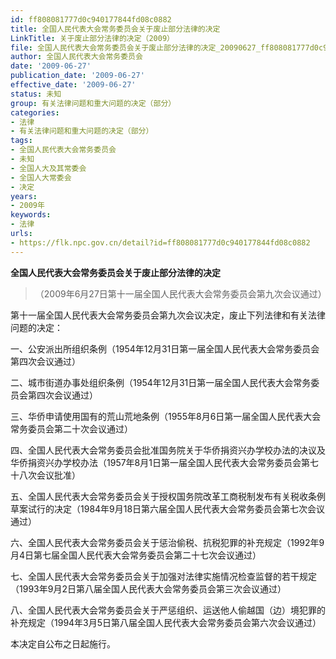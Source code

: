 ```yaml
---
id: ff808081777d0c940177844fd08c0882
title: 全国人民代表大会常务委员会关于废止部分法律的决定
LinkTitle: 关于废止部分法律的决定（2009）
file: 全国人民代表大会常务委员会关于废止部分法律的决定_20090627_ff808081777d0c940177844fd08c0882.docx
author: 全国人民代表大会常务委员会
date: '2009-06-27'
publication_date: '2009-06-27'
effective_date: '2009-06-27'
status: 未知
group: 有关法律问题和重大问题的决定（部分）
categories:
- 法律
- 有关法律问题和重大问题的决定（部分）
tags:
- 全国人民代表大会常务委员会
- 未知
- 全国人大及其常委会
- 全国人大常委会
- 决定
years:
- 2009年
keywords:
- 法律
urls:
- https://flk.npc.gov.cn/detail?id=ff808081777d0c940177844fd08c0882
---
```


**全国人民代表大会常务委员会关于废止部分法律的决定**

> （2009年6月27日第十一届全国人民代表大会常务委员会第九次会议通过）

第十一届全国人民代表大会常务委员会第九次会议决定，废止下列法律和有关法律问题的决定：

一、公安派出所组织条例（1954年12月31日第一届全国人民代表大会常务委员会第四次会议通过）

二、城市街道办事处组织条例（1954年12月31日第一届全国人民代表大会常务委员会第四次会议通过）

三、华侨申请使用国有的荒山荒地条例（1955年8月6日第一届全国人民代表大会常务委员会第二十次会议通过）

四、全国人民代表大会常务委员会批准国务院关于华侨捐资兴办学校办法的决议及华侨捐资兴办学校办法（1957年8月1日第一届全国人民代表大会常务委员会第七十八次会议批准）

五、全国人民代表大会常务委员会关于授权国务院改革工商税制发布有关税收条例草案试行的决定（1984年9月18日第六届全国人民代表大会常务委员会第七次会议通过）

六、全国人民代表大会常务委员会关于惩治偷税、抗税犯罪的补充规定（1992年9月4日第七届全国人民代表大会常务委员会第二十七次会议通过）

七、全国人民代表大会常务委员会关于加强对法律实施情况检查监督的若干规定（1993年9月2日第八届全国人民代表大会常务委员会第三次会议通过）

八、全国人民代表大会常务委员会关于严惩组织、运送他人偷越国（边）境犯罪的补充规定（1994年3月5日第八届全国人民代表大会常务委员会第六次会议通过）

本决定自公布之日起施行。
